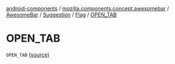 [android-components](../../../../index.md) / [mozilla.components.concept.awesomebar](../../../index.md) / [AwesomeBar](../../index.md) / [Suggestion](../index.md) / [Flag](index.md) / [OPEN_TAB](./-o-p-e-n_-t-a-b.md)

# OPEN_TAB

`OPEN_TAB` [(source)](https://github.com/mozilla-mobile/android-components/blob/master/components/concept/awesomebar/src/main/java/mozilla/components/concept/awesomebar/AwesomeBar.kt#L109)